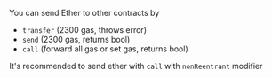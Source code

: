 You can send Ether to other contracts by
- `transfer` (2300 gas, throws error)
- `send` (2300 gas, returns bool)
- `call` (forward all gas or set gas, returns bool)

It's recommended to send ether with `call` with `nonReentrant` modifier
